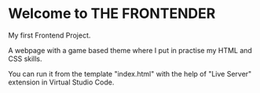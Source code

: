 # Welcome to THE FRONTENDER

My first Frontend Project.

A webpage with a game based theme where I put in practise my HTML and CSS skills.

You can run it from the template "index.html" with the help of "Live Server" extension in Virtual Studio Code.